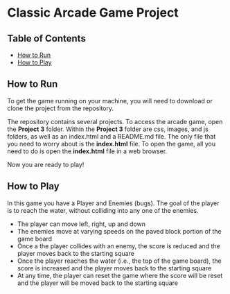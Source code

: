 # Classic Arcade Game Project

## Table of Contents

- [How to Run](#how-to-run)
- [How to Play](#how-to-play)

## How to Run

To get the game running on your machine, you will need to download or clone the project from the repository.

The repository contains several projects. To access the arcade game, open the **Project 3** folder. Within the **Project 3** folder are css, images, and js folders, as well as an index.html and a README.md file. The only file that you need to worry about is the **index.html** file. To open the game, all you need to do is open the **index.html** file in a web browser. 

Now you are ready to play!

## How to Play

In this game you have a Player and Enemies (bugs). The goal of the player is to reach the water, without colliding into any one of the enemies.

- The player can move left, right, up and down
- The enemies move at varying speeds on the paved block portion of the game board
- Once a the player collides with an enemy, the score is reduced and the player moves back to the starting square
- Once the player reaches the water (i.e., the top of the game board), the score is increased and the player moves back to the starting square
- At any time, the player can reset the game where the score will be reset and the player will be moved back to the starting square
